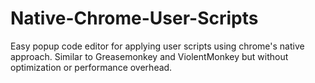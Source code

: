# Native-Chrome-User-Scripts
Easy popup code editor for applying user scripts using chrome's native approach. Similar to Greasemonkey and ViolentMonkey but without optimization or performance overhead.
